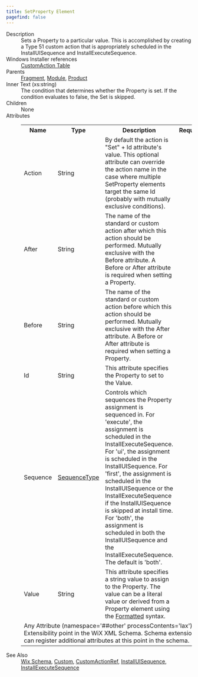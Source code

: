 ```yaml
---
title: SetProperty Element
pagefind: false
---
```

<dl>
  <dt>Description</dt>
  <dd>                 Sets a Property to a particular value. This is accomplished by creating a Type 51 custom action that is appropriately scheduled in                 the InstallUISequence and InstallExecuteSequence.             </dd>
  <dt>Windows Installer references</dt>
  <dd>
    <a href="http://msdn.microsoft.com/library/aa368062.aspx" target="_blank">CustomAction Table</a>
  </dd>
  <dt>Parents</dt>
  <dd>
    <a href="../fragment/">Fragment</a>, <a href="../module/">Module</a>, <a href="../product/">Product</a></dd>
  <dt>Inner Text (xs:string)</dt>
  <dd>                         The condition that determines whether the Property is set. If the condition evaluates to false, the Set is skipped.                     </dd>
  <dt>Children</dt>
  <dd>None</dd>
  <dt>Attributes</dt>
  <dd>
    <table cellspacing="0" cellpadding="0" class="schema">
      <tr>
        <th width="15%">Name</th>
        <th width="15%">Type</th>
        <th width="65%">Description</th>
        <th width="15%">Required</th>
      </tr>
      <tr>
        <td>Action</td>
        <td>String</td>
        <td>                                 By default the action is "Set" + Id attribute's value. This optional attribute can override the action name in the case                                 where multiple SetProperty elements target the same Id (probably with mutually exclusive conditions).                             </td>
        <td>&nbsp;</td>
      </tr>
      <tr>
        <td>After</td>
        <td>String</td>
        <td>The name of the standard or custom action after which this action should be performed. Mutually exclusive with the Before attribute. A Before or After attribute is required when setting a Property.</td>
        <td>&nbsp;</td>
      </tr>
      <tr>
        <td>Before</td>
        <td>String</td>
        <td>The name of the standard or custom action before which this action should be performed. Mutually exclusive with the After attribute. A Before or After attribute is required when setting a Property.</td>
        <td>&nbsp;</td>
      </tr>
      <tr>
        <td>Id</td>
        <td>String</td>
        <td>                                 This attribute specifies the Property to set to the Value.                             </td>
        <td>&nbsp;</td>
      </tr>
      <tr>
        <td>Sequence</td>
        <td><a href="../simple_type_sequencetype/">SequenceType</a></td>
        <td>                                 Controls which sequences the Property assignment is sequenced in.                                 For 'execute', the assignment is scheduled in the InstallExecuteSequence.                                 For 'ui', the assignment is scheduled in the InstallUISequence.                                 For 'first', the assignment is scheduled in the InstallUISequence or the InstallExecuteSequence if the InstallUISequence is skipped at install time.                                 For 'both', the assignment is scheduled in both the InstallUISequence and the InstallExecuteSequence.                                  The default is 'both'.                             </td>
        <td>&nbsp;</td>
      </tr>
      <tr>
        <td>Value</td>
        <td>String</td>
        <td>                                 This attribute specifies a string value to assign to the Property. The value can be a literal value or derived from a                                 Property element using the <a href="http://msdn.microsoft.com/library/aa368609.aspx" target="_blank">Formatted</a>                                 syntax.                             </td>
        <td>&nbsp;</td>
      </tr>
      <tr>
        <td colspan="4">
          <span class="extension">Any Attribute (namespace='##other' processContents='lax')                              Extensibility point in the WiX XML Schema.  Schema extensions can register additional                             attributes at this point in the schema.                         </span>
        </td>
      </tr>
    </table>
  </dd>
  <dt>See Also</dt>
  <dd>
    <a href="../">Wix Schema</a>, <a href="../custom/">Custom</a>, <a href="../customactionref/">CustomActionRef</a>, <a href="../installuisequence/">InstallUISequence</a>, <a href="../installexecutesequence/">InstallExecuteSequence</a></dd>
</dl>
